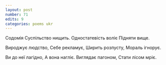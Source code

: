 ```yaml
---
layout: post
number: 71
edits: 9
categories: poems ukr
---
```


Содомія 
Суспільство нищить.
Одностатевість воліє
Підняти вище. 

Вироджує людство, 
Себе рекламує, 
Ширить розпусту,
Мораль ігнорує.

Ви до неї лагідно,
А вона нагліє.
Виглядає пагоном,
Стати лісом мріє.
